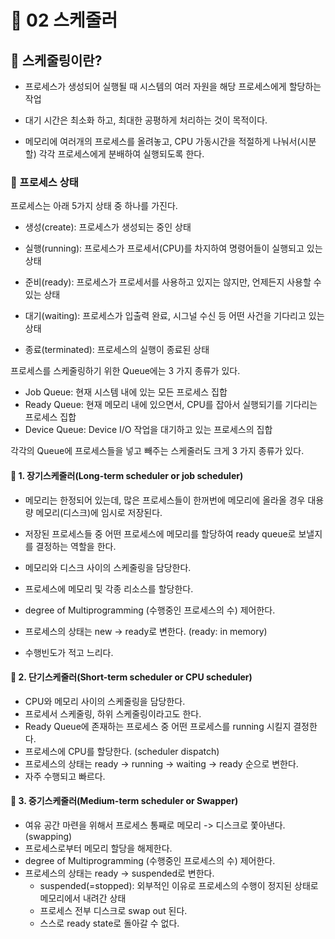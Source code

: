 # 🍕 02 스케줄러

## 🍟 스케줄링이란?

- 프로세스가 생성되어 실행될 때 시스템의 여러 자원을 해당 프로세스에게 할당하는 작업

- 대기 시간은 최소화 하고, 최대한 공평하게 처리하는 것이 목적이다.

- 메모리에 여러개의 프로세스를 올려놓고, CPU 가동시간을 적절하게 나눠서(시분할) 각각 프로세스에게 분배하여 실행되도록 한다.



### 🍟 프로세스 상태

프로세스는 아래 5가지 상태 중 하나를 가진다.

- 생성(create): 프로세스가 생성되는 중인 상태
- 실행(running): 프로세스가 프로세서(CPU)를 차지하여 명령어들이 실행되고 있는 상태

- 준비(ready): 프로세스가 프로세서를 사용하고 있지는 않지만, 언제든지 사용할 수 있는 상태
- 대기(waiting): 프로세스가 입출력 완료, 시그널 수신 등 어떤 사건을 기다리고 있는 상태
- 종료(terminated): 프로세스의 실행이 종료된 상태



프로세스를 스케줄링하기 위한 Queue에는 3 가지 종류가 있다.

- Job Queue: 현재 시스템 내에 있는 모든 프로세스 집합
- Ready Queue: 현재 메모리 내에 있으면서, CPU를 잡아서 실행되기를 기다리는 프로세스 집합
- Device Queue: Device I/O 작업을 대기하고 있는 프로세스의 집합



각각의 Queue에 프로세스들을 넣고 빼주는 스케줄러도 크게 3 가지 종류가 있다.



#### 🍟 1. 장기스케줄러(Long-term scheduler or job scheduler)

- 메모리는 한정되어 있는데, 많은 프로세스들이 한꺼번에 메모리에 올라올 경우 대용량 메모리(디스크)에 임시로 저장된다. 
- 저장된 프로세스들 중 어떤 프로세스에 메모리를 할당하여 ready queue로 보낼지를 결정하는 역할을 한다.

- 메모리와 디스크 사이의 스케줄링을 담당한다.
- 프로세스에 메모리 및 각종 리소스를 할당한다.
- degree of Multiprogramming (수행중인 프로세스의 수) 제어한다.
- 프로세스의 상태는 new -> ready로 변한다. (ready: in memory)
- 수행빈도가 적고 느리다.



#### 🍟 2. 단기스케줄러(Short-term scheduler or CPU scheduler)

- CPU와 메모리 사이의 스케줄링을 담당한다.
- 프로세서 스케줄링, 하위 스케줄링이라고도 한다.
- Ready Queue에 존재하는 프로세스 중 어떤 프로세스를 running 시킬지 결정한다.
- 프로세스에 CPU를 할당한다. (scheduler dispatch)
- 프로세스의 상태는 ready -> running -> waiting -> ready 순으로 변한다.
- 자주 수행되고 빠르다.



#### 🍟 3. 중기스케줄러(Medium-term scheduler or Swapper)

- 여유 공간 마련을 위해서 프로세스 통째로 메모리 -> 디스크로 쫓아낸다. (swapping)
- 프로세스로부터 메모리 할당을 해제한다.
- degree of Multiprogramming (수행중인 프로세스의 수) 제어한다.
- 프로세스의 상태는 ready -> suspended로 변한다.
  - suspended(=stopped): 외부적인 이유로 프로세스의 수행이 정지된 상태로 메모리에서 내려간 상태
  - 프로세스 전부 디스크로 swap out 된다.
  - 스스로 ready state로 돌아갈 수 없다.

















